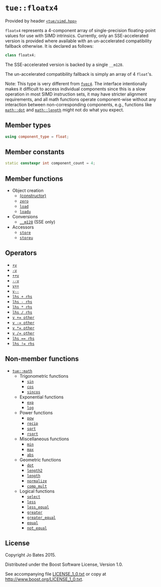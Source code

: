 `tue::floatx4`
==============
Provided by header [`<tue/simd.hpp>`](../headers/simd.md)

`floatx4` represents a 4-component array of single-precision floating-point
values for use with SIMD intrinsics. Currently, only an SSE-accelerated version
is provided where available with an un-accelerated compatibility fallback
otherwise. It is declared as follows:

```c++
class floatx4;
```

The SSE-accelerated version is backed by a single `__m128`.

The un-accelerated compatibility fallback is simply an array of 4 `float`'s.

Note: This type is very different from [`fvec4`](../headers/vec.md). The
interface intentionally makes it difficult to access individual components since
this is a slow operation in most SIMD instruction sets, it may have stricter
alignment requirements, and all math functions operate component-wise without
any interaction between non-corresponding components, e.g., functions like
[`math::dot`](../functions/math/dot.md) and
[`math::length`](../functions/math/length.md) might not do what you expect.

Member types
------------
```c++
using component_type = float;
```

Member constants
----------------
```c++
static constexpr int component_count = 4;
```

Member functions
----------------
- Object creation
    - [(constructor)](../functions/floatx4/constructor.md)
    - [`zero`](../functions/floatx4/zero.md)
    - [`load`](../functions/floatx4/load.md)
    - [`loadu`](../functions/floatx4/loadu.md)
- Conversions
    - [`__m128`](../operators/floatx4/__m128.md) (SSE only)
- Accessors
    - [`store`](../functions/floatx4/store.md)
    - [`storeu`](../functions/floatx4/storeu.md)

Operators
---------
- [`+v`](../operators/floatx4/unary_plus.md)
- [`-v`](../operators/floatx4/unary_minus.md)
- [`++v`](../operators/floatx4/pre_increment.md)
- [`--v`](../operators/floatx4/pre_decrement.md)
- [`v++`](../operators/floatx4/post_increment.md)
- [`v--`](../operators/floatx4/post_decrement.md)
- [`lhs + rhs`](../operators/floatx4/addition.md)
- [`lhs - rhs`](../operators/floatx4/subtraction.md)
- [`lhs * rhs`](../operators/floatx4/multiplication.md)
- [`lhs / rhs`](../operators/floatx4/division.md)
- [`v += other`](../operators/floatx4/addition_assignment.md)
- [`v -= other`](../operators/floatx4/subtraction_assignment.md)
- [`v *= other`](../operators/floatx4/multiplication_assignment.md)
- [`v /= other`](../operators/floatx4/division_assignment.md)
- [`lhs == rhs`](../operators/floatx4/equality.md)
- [`lhs != rhs`](../operators/floatx4/inequality.md)

Non-member functions
--------------------
- [`tue::math`](../namespaces/tue/math.md)
    - Trigonometric functions
        - [`sin`](../functions/math/sin.md)
        - [`cos`](../functions/math/cos.md)
        - [`sincos`](../functions/math/sincos.md)
    - Exponential functions
        - [`exp`](../functions/math/exp.md)
        - [`log`](../functions/math/log.md)
    - Power functions
        - [`pow`](../functions/math/pow.md)
        - [`recip`](../functions/math/recip.md)
        - [`sqrt`](../functions/math/sqrt.md)
        - [`rsqrt`](../functions/math/rsqrt.md)
    - Miscellaneous functions
        - [`min`](../functions/math/min.md)
        - [`max`](../functions/math/max.md)
        - [`abs`](../functions/math/abs.md)
    - Geometric functions
        - [`dot`](../functions/math/dot.md)
        - [`length2`](../functions/math/length2.md)
        - [`length`](../functions/math/length.md)
        - [`normalize`](../functions/math/normalize.md)
        - [`comp_mult`](../functions/math/comp_mult.md)
    - Logical functions
        - [`select`](../functions/math/select.md)
        - [`less`](../functions/math/less.md)
        - [`less_equal`](../functions/math/less_equal.md)
        - [`greater`](../functions/math/greater.md)
        - [`greater_equal`](../functions/math/greater_equal.md)
        - [`equal`](../functions/math/equal.md)
        - [`not_equal`](../functions/math/not_equal.md)

License
-------
Copyright Jo Bates 2015.

Distributed under the Boost Software License, Version 1.0.

See accompanying file [LICENSE_1_0.txt](../../LICENSE_1_0.txt) or copy at
http://www.boost.org/LICENSE_1_0.txt.
